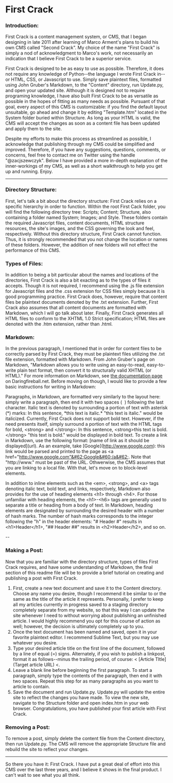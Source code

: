 # First Crack #

### Introduction: ###
First Crack is a content management system, or CMS, that I began designing in late 2011 after learning of Marco Arment's plans to build his own CMS called "Second Crack". My choice of the name "First Crack" is simply a nod of acknowledgment to Marco's work, not necessarily an indication that I believe First Crack to be a superior service.  

First Crack is designed to be as easy to use as possible. Therefore, it does not require any knowledge of Python--the language I wrote First Crack in--or HTML, CSS, or Javascript to use. Simply save plaintext files, formatted using John Gruber's Markdown, to the "Content" directory, run Update.py, and open your updated site. Although it is designed not to require programing knowledge, I have also built First Crack to be as versatile as possible in the hopes of fitting as many needs as possible. Pursuant of that goal, every aspect of this CMS is customizable: if you find the default layout unsuitable, go ahead and change it by editing "Template.htm" located in the System folder buried within Structure. As long as your HTML is valid, the CMS will accept the changes as soon as a content file has been updated and apply them to the site.  

Despite my efforts to make this process as streamlined as possible, I acknowledge that publishing through my CMS could be simplified and improved. Therefore, if you have any suggestions, questions, comments, or concerns, feel free to contact me on Twitter using the handle "@zacjszewczyk". Below I have provided a more in-depth explanation of the inner-workings of my CMS, as well as a short walkthrough to help you get up and running. Enjoy.  

---

### Directory Structure: ###

First, let's talk a bit about the directory structure: First Crack relies on a specific hierarchy in order to function. Within the root First Cack folder, you will find the following directory tree: Scripts; Content; Structure, also containing a folder named System; Images; and Style. These folders contain the required Javascript files, content documents, HTML structure resources, the site's images, and the CSS governing the look and feel, respectively. Without this directory structure, First Crack cannot function. Thus, it is strongly recommended that you not change the location or names of these folders. However, the addition of new folders will not effect the performance of this CMS.  

### Types of Files: ###

In addition to being a bit particular about the names and locations of the directories, First Crack is also a bit exacting as to the types of files it accepts. Though it is not required, I recommend using the .js file extension for Javascript files and the .css extension for CSS files simply because it is good programming practice. First Crack does, however, require that content files be plaintext documents denoted by the .txt extension. Further, First Crack also assumes that all content documents are formatted with Markdown, which I will go talk about later. Finally, First Crack generates all HTML files to conform to the XHTML 1.0 Strict specification; HTML files are denoted with the .htm extension, rather than .html.  

### Markdown: ###

In the previous paragraph, I mentioned that in order for content files to be correctly parsed by First Crack, they must be plaintext files utilizing the .txt file extension, formatted with Markdown. From John Gruber's page on Markdown, "Markdown allows you to write using an easy-to-read, easy-to-write plain text format, then convert it to structurally valid XHTML (or HTML)." For more information on Markdown, see [the documentation page](http://daringfireball.net/projects/markdown/) on Daringfireball.net. Before moving on though, I would like to provide a few basic instructions for writing in Markdown:  

Paragraphs, in Markdown, are formatted very similarly to the layout here: simply write a paragraph, then end it with two spaces (&nbsp;&nbsp;) following the last character. Italic text is denoted by surrounding a portion of text with asterisk (&#42;) marks: In this sentence, &#42;this text is italic.&#42; "this text is italic." would be italicized. Currently, First Crack does not support bold text. However, if the need presents itself, simply surround a portion of text with the HTML tags for bold, &#60;strong&#62; and &#60;/strong&#62;: In this sentence, &#60;strong&#62;this text is bold.&#60;/strong&#62; "this text is bold." would be displayed in bold text. To create a link in Markdown, use the following format: &#91;name of link as it should be displayed&#93;(url). As an example, take &#91;Google&#93;(http://www.google.com): this link would be parsed and printed to the page as &#60;a href="http://www.google.com"&#62;Google&#60;/a&#62;. Note that "http://www." must be past of the URL. Othwerwise, the CMS assumes that you are linking to a local file. With that, let's move on to block-level elements.  

In addition to inline elements such as the &#60;em&#62;, &#60;strong&#62;, and &#60;a&#62; tags denoting italic text, bold text, and links, respectively, Markdown also provides for the use of heading elements &#60;h1&#62; through &#60;h4&#62;. For those unfamiliar with heading elements, the &#60;h1&#62;-&#60;h6&#62; tags are generally used to separate a title or heading from a body of text. In Markdown, heading elements are designated by surrounding the desired header with a number of hash marks. The number of hash marks corresponds to the integer following the "h" in the header elements: "&#35; Header &#35;" results in &#60;h1&#62;Header&#60;/h1&#62;, "&#35;&#35; Header &#35;&#35;" results in &#60;h2&#62;Header&#60;/h2&#62;, and so on.  

--

### Making a Post: ###

Now that you are familiar with the directory structure, types of files First Crack requires, and have some understanding of Markdown, the final section of this readme file will be to provide a brief tutorial on creating and publishing a post with First Crack.  

1. First, create a new text document and save it to the Content directory. Choose any name you desire, though I recommend it be similar to or the same as the title of the article it represents. Personally, I prefer to keep all my articles currently in progress saved to a staging directory completely separate from my website, so that this way I can update the site whenever I need to without worrying about publishing an unfinished article. I would highly recommend you opt for this course of action as well; however, the decision is ultimately completely up to you.  
2. Once the text document has been named and saved, open it in your favorite plaintext editor. I recommend Sublime Text, but you may use whatever you desire.  
3. Type your desired article title on the first line of the document, followed by a line of equal (=) signs. Alternately, if you wish to publish a linkpost, format it as follows--minus the trailing period, of course: &#60;&nbsp;&#91;Article TItle&#93;(Target article URL)&nbsp;&#60;.  
4. Leave a blank line before beginning the first paragraph. To start a paragraph, simply type the contents of the paragraph, then end it with two spaces. Repeat this step for as many paragraphs as you want to article to contain.
6. Save the document and run Update.py. Update.py will update the entire site to reflect the changes you have made. To view the new site, navigate to the Structure folder and open index.htm in your web browser. Congratulations, you have published your first article with First Crack.  

### Removing a Post: ###
To remove a post, simply delete the content file from the Content directory, then run Update.py. The CMS will remove the appropriate Structure file and rebuild the site to reflect your changes.  

---

So there you have it: First Crack. I have put a great deal of effort into this CMS over the last three years, and I believe it shows in the final product. I can't wait to see what you all think.  